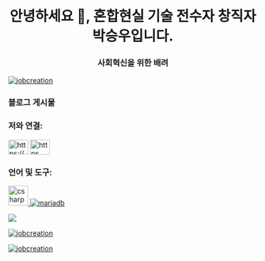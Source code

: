 <h1 align="center">안녕하세요 👋, 혼합현실 기술 전수자 창직자 박승우입니다.</h1>
<h3 align="center">사회혁신을 위한 배려 </h3>

<p align="left"> <a href= "https://github.com/ryo-ma/github-profile-trophy"><img src="https://github-profile-trophy.vercel.app/?username=jobcreation" alt="jobcreation" / ></a> </p>

### 블로그 게시물
<!-- BLOG-POST-LIST:START -->
<!-- BLOG-POST-LIST:END -->

<h3 align="left"> 저와 연결:</h3>
<p align="left">
<a href="https://linkedin.com/in/https://www.linkedin.com/in/seungwoo-park-91b1b8109/" target="blank"><img align="center" src=" https://raw.githubusercontent.com/rahuldkjain/github-profile-readme-generator/master/src/images/icons/Social/linked-in-alt.svg" alt="https://www.linkedin.com /in/seungwoo-park-91b1b8109/" height="30" width="40" /></a>
<a href="/https://blog.naver.com/we_are_youth/222608264544" target="blank "><img align="center" src="https://raw.githubusercontent.com/rahuldkjain/github-profile-readme-generator/master/src/images/icons/Social/rss.svg" alt="https //blog.naver.com/we_are_youth/222608264544" height="30" width="40" /></a>
</p>

<h3 align="left">언어 및 도구:</h3>
<p align="left"> <a href="https://www.w3schools.com/cs/" target="_blank" rel="noreferrer"> <img src="https://raw.githubusercontent. com/devicons/devicon/master/icons/csharp/csharp-original.svg" alt="csharp" width="40" height="40"/> </a> <a href="https://mariadb. 조직/" target="_blank" rel="noreferrer"> <img src="https://www.vectorlogo.zone/logos/mariadb/mariadb-icon.svg" alt="mariadb" 너비="40" 높이 ="40"/> </a> <a href="https://www..org" target="_blank" rel="noreferrer"> 
<p><img src="https://img.shields.io/badge/-.NET-512BD4?style=flat&logo=.NET"/></p>
<p><img align="center" src="https://github-readme-stats.vercel.app/api/top-langs?username=jobcreation&show_icons=true&locale=en&layout=compact" alt="jobcreation" /> </p>

<p><img align="center" src="https://github-readme-streak-stats.herokuapp.com/?user=jobcreation&" alt="jobcreation" /></p>
